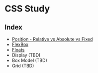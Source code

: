 # CSS Study

## Index

- [Position \- Relative vs Absolute vs Fixed](https://github.com/ChanGrea/css_study/blob/master/position.md)
- [FlexBox](https://github.com/ChanGrea/css_study/blob/master/flex.md)
- [Floats](https://github.com/ChanGrea/css_study/blob/master/floats.md)
- Display (TBD)
- Box Model (TBD)
- Grid (TBD)